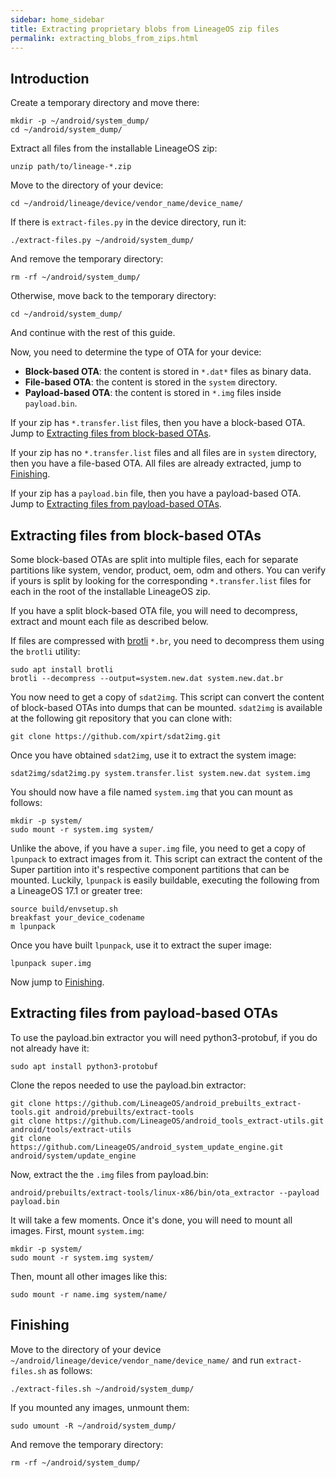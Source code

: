 ```yaml
---
sidebar: home_sidebar
title: Extracting proprietary blobs from LineageOS zip files
permalink: extracting_blobs_from_zips.html
---
```

## Introduction

Create a temporary directory and move there:
```
mkdir -p ~/android/system_dump/
cd ~/android/system_dump/
```

Extract all files from the installable LineageOS zip:
```
unzip path/to/lineage-*.zip
```

Move to the directory of your device:
```
cd ~/android/lineage/device/vendor_name/device_name/
```

If there is `extract-files.py` in the device directory, run it:
```
./extract-files.py ~/android/system_dump/
```
And remove the temporary directory:
```
rm -rf ~/android/system_dump/
```

Otherwise, move back to the temporary directory:
```
cd ~/android/system_dump/
```
And continue with the rest of this guide.

Now, you need to determine the type of OTA for your device:

* **Block-based OTA**: the content is stored in `*.dat*` files as binary data.
* **File-based OTA**: the content is stored in the `system` directory.
* **Payload-based OTA**: the content is stored in `*.img` files inside `payload.bin`.

If your zip has `*.transfer.list` files, then you have a block-based OTA. Jump to [Extracting files from block-based OTAs](#extracting-files-from-block-based-otas).

If your zip has no `*.transfer.list` files and all files are in `system` directory, then you have a file-based OTA. All files are already extracted, jump to [Finishing](#finishing).

If your zip has a `payload.bin` file, then you have a payload-based OTA. Jump to [Extracting files from payload-based OTAs](#extracting-files-from-payload-based-otas).

## Extracting files from block-based OTAs

Some block-based OTAs are split into multiple files, each for separate partitions like system, vendor, product, oem, odm and others. You can verify if yours is split by looking for the corresponding `*.transfer.list` files for each in the root of the installable LineageOS zip.

If you have a split block-based OTA file, you will need to decompress, extract and mount each file as described below.

If files are compressed with [brotli](https://en.wikipedia.org/wiki/Brotli) `*.br`, you need to decompress them using the `brotli` utility:
```
sudo apt install brotli
brotli --decompress --output=system.new.dat system.new.dat.br
```

You now need to get a copy of `sdat2img`. This script can convert the content of block-based OTAs into dumps that can be mounted. `sdat2img` is available at the following git repository that you can clone with:
```
git clone https://github.com/xpirt/sdat2img.git
```

Once you have obtained `sdat2img`, use it to extract the system image:
```
sdat2img/sdat2img.py system.transfer.list system.new.dat system.img
```

You should now have a file named `system.img` that you can mount as follows:
```
mkdir -p system/
sudo mount -r system.img system/
```

Unlike the above, if you have a `super.img` file, you need to get a copy of `lpunpack` to extract images from it. This script can extract the content of the Super partition into it's respective component partitions that can be mounted. Luckily, `lpunpack` is easily buildable, executing the following from a LineageOS 17.1 or greater tree:
```
source build/envsetup.sh
breakfast your_device_codename
m lpunpack
```

Once you have built `lpunpack`, use it to extract the super image:
```
lpunpack super.img
```

Now jump to [Finishing](#finishing).

## Extracting files from payload-based OTAs

To use the payload.bin extractor you will need python3-protobuf, if you do not already have it:
```
sudo apt install python3-protobuf
```

Clone the repos needed to use the payload.bin extractor:
```
git clone https://github.com/LineageOS/android_prebuilts_extract-tools.git android/prebuilts/extract-tools
git clone https://github.com/LineageOS/android_tools_extract-utils.git android/tools/extract-utils
git clone https://github.com/LineageOS/android_system_update_engine.git android/system/update_engine
```

Now, extract the the `.img` files from payload.bin:
```
android/prebuilts/extract-tools/linux-x86/bin/ota_extractor --payload payload.bin
```

It will take a few moments. Once it's done, you will need to mount all images. First, mount `system.img`:
```
mkdir -p system/
sudo mount -r system.img system/
```

Then, mount all other images like this:
```
sudo mount -r name.img system/name/
```

## Finishing

Move to the directory of your device `~/android/lineage/device/vendor_name/device_name/` and run `extract-files.sh` as follows:
```
./extract-files.sh ~/android/system_dump/
```

If you mounted any images, unmount them:
```
sudo umount -R ~/android/system_dump/
```
And remove the temporary directory:
```
rm -rf ~/android/system_dump/
```
